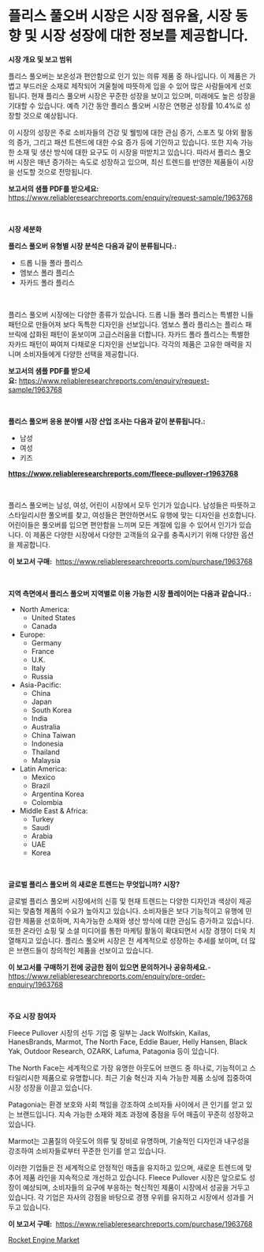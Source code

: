 <p><h1>플리스 풀오버 시장은 시장 점유율, 시장 동향 및 시장 성장에 대한 정보를 제공합니다.</h1></p><p><strong>시장 개요 및 보고 범위</strong></p>
<p><p>플리스 풀오버는 보온성과 편안함으로 인기 있는 의류 제품 중 하나입니다. 이 제품은 가볍고 부드러운 소재로 제작되어 겨울철에 따뜻하게 입을 수 있어 많은 사람들에게 선호됩니다. 현재 플리스 풀오버 시장은 꾸준한 성장을 보이고 있으며, 미래에도 높은 성장을 기대할 수 있습니다. 예측 기간 동안 플리스 풀오버 시장은 연평균 성장률 10.4%로 성장할 것으로 예상됩니다.</p><p>이 시장의 성장은 주로 소비자들의 건강 및 웰빙에 대한 관심 증가, 스포츠 및 야외 활동의 증가, 그리고 패션 트렌드에 대한 수요 증가 등에 기인하고 있습니다. 또한 지속 가능한 소재 및 생산 방식에 대한 요구도 이 시장을 떠받치고 있습니다. 따라서 플리스 풀오버 시장은 매년 증가하는 속도로 성장하고 있으며, 최신 트렌드를 반영한 제품들이 시장을 선도할 것으로 전망됩니다.</p></p>
<p><strong>보고서의 샘플 PDF를 받으세요:</strong> <a href="https://www.reliableresearchreports.com/enquiry/request-sample/1963768">https://www.reliableresearchreports.com/enquiry/request-sample/1963768</a></p>
<p>&nbsp;</p>
<p><strong>시장 세분화</strong></p>
<p><strong>플리스 풀오버 유형별 시장 분석은 다음과 같이 분류됩니다.:</strong></p>
<p><ul><li>드롭 니들 폴라 플리스</li><li>엠보스 폴라 플리스</li><li>자카드 폴라 플리스</li></ul></p>
<p>&nbsp;</p>
<p><p>플리스 풀오버 시장에는 다양한 종류가 있습니다. 드롭 니들 폴라 플리스는 특별한 니들 패턴으로 만들어져 보다 독특한 디자인을 선보입니다. 엠보스 폴라 플리스는 플리스 패브릭에 삽화된 패턴이 돋보이며 고급스러움을 더합니다. 자카드 폴라 플리스는 특별한 자카드 패턴이 짜여져 다채로운 디자인을 선보입니다. 각각의 제품은 고유한 매력을 지니며 소비자들에게 다양한 선택을 제공합니다.</p></p>
<p><strong>보고서의 샘플 PDF를 받으세요:</strong>&nbsp;<a href="https://www.reliableresearchreports.com/enquiry/request-sample/1963768">https://www.reliableresearchreports.com/enquiry/request-sample/1963768</a></p>
<p>&nbsp;</p>
<p><strong> 플리스 풀오버 응용 분야별 시장 산업 조사는 다음과 같이 분류됩니다.:</strong></p>
<p><ul><li>남성</li><li>여성</li><li>키즈</li></ul></p>
<p><strong><a href="https://www.reliableresearchreports.com/fleece-pullover-r1963768">https://www.reliableresearchreports.com/fleece-pullover-r1963768</a></strong></p>
<p>&nbsp;</p>
<p><p>플리스 풀오버는 남성, 여성, 어린이 시장에서 모두 인기가 있습니다. 남성들은 따뜻하고 스타일리시한 풀오버를 찾고, 여성들은 편안하면서도 유행에 맞는 디자인을 선호합니다. 어린이들은 풀오버를 입으면 편안함을 느끼며 모든 계절에 입을 수 있어서 인기가 있습니다. 이 제품은 다양한 시장에서 다양한 고객들의 요구를 충족시키기 위해 다양한 옵션을 제공합니다.</p></p>
<p><strong>이 보고서 구매:</strong>&nbsp; <a href="https://www.reliableresearchreports.com/purchase/1963768">https://www.reliableresearchreports.com/purchase/1963768</a></p>
<p>&nbsp;</p>
<p><strong>지역 측면에서 플리스 풀오버 지역별로 이용 가능한 시장 플레이어는 다음과 같습니다.:</strong></p>
<p><ul>
    <li>
        North America:
        <ul>
            <li>United States</li>
            <li>Canada</li>
        </ul>
    </li>
    <li>
        Europe:
        <ul>
            <li>Germany</li>
            <li>France</li>
            <li>U.K.</li>
            <li>Italy</li>
            <li>Russia</li>
        </ul>
    </li>
    <li>
        Asia-Pacific:
        <ul>
            <li>China</li>
            <li>Japan</li>
            <li>South Korea</li>
            <li>India</li>
            <li>Australia</li>
            <li>China Taiwan</li>
            <li>Indonesia</li>
            <li>Thailand</li>
            <li>Malaysia</li>
        </ul>
    </li>
    <li>
        Latin America:
        <ul>
            <li>Mexico</li>
            <li>Brazil</li>
            <li>Argentina Korea</li>
            <li>Colombia</li>
        </ul>
    </li>
    <li>
        Middle East & Africa:
        <ul>
            <li>Turkey</li>
            <li>Saudi</li>
            <li>Arabia</li>
            <li>UAE</li>
            <li>Korea</li>
        </ul>
    </li>
    </ul></p>
<p>&nbsp;</p>
<p><strong>글로벌 플리스 풀오버 의 새로운 트렌드는 무엇입니까? 시장?</strong></p>
<p><p>글로벌 플리스 풀오버 시장에서의 신흥 및 현재 트렌드는 다양한 디자인과 색상이 제공되는 맞춤형 제품의 수요가 높아지고 있습니다. 소비자들은 보다 기능적이고 유행에 민감한 제품을 선호하며, 지속가능한 소재와 생산 방식에 대한 관심도 증가하고 있습니다. 또한 온라인 쇼핑 및 소셜 미디어를 통한 마케팅 활동이 확대되면서 시장 경쟁이 더욱 치열해지고 있습니다. 플리스 풀오버 시장은 전 세계적으로 성장하는 추세를 보이며, 더 많은 브랜드들이 창의적인 제품을 선보이고 있습니다.</p></p>
<p><strong>이 보고서를 구매하기 전에 궁금한 점이 있으면 문의하거나 공유하세요.</strong>- <a href="https://www.reliableresearchreports.com/enquiry/pre-order-enquiry/1963768">https://www.reliableresearchreports.com/enquiry/pre-order-enquiry/1963768</a></p>
<p>&nbsp;</p>
<p><strong>주요 시장 참여자</strong></p>
<p><p>Fleece Pullover 시장의 선두 기업 중 일부는 Jack Wolfskin, Kailas, HanesBrands, Marmot, The North Face, Eddie Bauer, Helly Hansen, Black Yak, Outdoor Research, OZARK, Lafuma, Patagonia 등이 있습니다.</p><p>The North Face는 세계적으로 가장 유명한 아웃도어 브랜드 중 하나로, 기능적이고 스타일리시한 제품으로 유명합니다. 최근 기술 혁신과 지속 가능한 제품 소싱에 집중하여 시장 성장을 이끌고 있습니다.</p><p>Patagonia는 환경 보호와 사회 책임을 강조하여 소비자들 사이에서 큰 인기를 얻고 있는 브랜드입니다. 지속 가능한 소재와 제조 과정에 중점을 두어 매출이 꾸준히 성장하고 있습니다.</p><p>Marmot는 고품질의 아웃도어 의류 및 장비로 유명하며, 기술적인 디자인과 내구성을 강조하여 소비자들로부터 꾸준한 인기를 얻고 있습니다.</p><p>이러한 기업들은 전 세계적으로 안정적인 매출을 유지하고 있으며, 새로운 트렌드에 맞추어 제품 라인을 지속적으로 개선하고 있습니다. Fleece Pullover 시장은 앞으로도 성장이 예상되며, 소비자들의 요구에 부응하는 혁신적인 제품이 시장에서 성공을 거두고 있습니다. 각 기업은 자사의 강점을 바탕으로 경쟁 우위를 유지하고 시장에서 성과를 거두고 있습니다.</p></p>
<p><strong>이 보고서 구매:</strong>&nbsp;&nbsp;<a href="https://www.reliableresearchreports.com/purchase/1963768">https://www.reliableresearchreports.com/purchase/1963768</a></p>
<p><p><a href="https://fearless-okapi-6c8.notion.site/Rocket-Engine-Market-Furnishes-Information-on-Market-Share-Market-Trends-and-Market-Growth-af87d64ea2524b0492ecc892d45f555a">Rocket Engine Market</a></p></p>